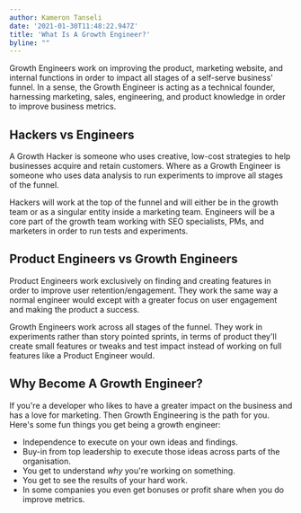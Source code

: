 ```yaml
---
author: Kameron Tanseli
date: '2021-01-30T11:48:22.947Z'
title: 'What Is A Growth Engineer?'
byline: ""
---
```


Growth Engineers work on improving the product, marketing website, and internal functions in order to impact all stages of a self-serve business' funnel. In a sense, the Growth Engineer is acting as a technical founder, harnessing marketing, sales, engineering, and product knowledge in order to improve business metrics.

## Hackers vs Engineers

A Growth Hacker is someone who uses creative, low-cost strategies to help businesses acquire and retain customers. Where as a Growth Engineer is someone who uses data analysis to run experiments to improve all stages of the funnel.

Hackers will work at the top of the funnel and will either be in the growth team or as a singular entity inside a marketing team. Engineers will be a core part of the growth team working with SEO specialists, PMs, and marketers in order to run tests and experiments.

## Product Engineers vs Growth Engineers

Product Engineers work exclusively on finding and creating features in order to improve user retention/engagement. They work the same way a normal engineer would except with a greater focus on user engagement and making the product a success.

Growth Engineers work across all stages of the funnel. They work in experiments rather than story pointed sprints, in terms of product they'll create small features or tweaks and test impact instead of working on full features like a Product Engineer would.

## Why Become A Growth Engineer?

If you're a developer who likes to have a greater impact on the business and has a love for marketing. Then Growth Engineering is the path for you. Here's some fun things you get being a growth engineer:

* Independence to execute on your own ideas and findings.
* Buy-in from top leadership to execute those ideas across parts of the organisation.
* You get to understand _why_ you're working on something.
* You get to see the results of your hard work.
* In some companies you even get bonuses or profit share when you do improve metrics.